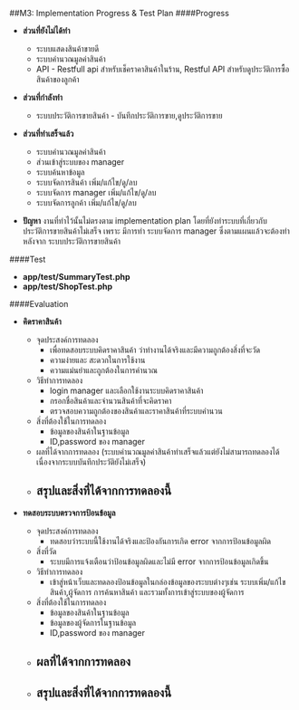 ##M3: Implementation Progress & Test Plan 
####Progress
 - **ส่วนที่ยังไม่ได้ทำ**
     -  ระบบแสดงสินค้าขายดี
     -  ระบบคำนวณมูลค่าสินค้า
     -  API - Restfull api สำหรับเช็คราคาสินค้าในร้าน, Restful API สำหรับดูประวัติการซื้อสินค้าของลูกค้า
 - **ส่วนที่กำลังทำ**
     -  ระบบประวัติการขายสินค้า - บันทึกประวัติการขาย,ดูประวัติการขาย
 - **ส่วนที่ทำเสร็จแล้ว**    
     -  ระบบคำนวณมูลค่าสินค้า
     -  ส่วนเข้าสู่ระบบของ manager
     -  ระบบค้นหาข้อมูล
     -  ระบบจัดการสินค้า เพิ่ม/แก้ไข/ดู/ลบ
     -  ระบบจัดการ manager เพิ่ม/แก้ไข/ดู/ลบ
     -  ระบบจัดการลูกค้า เพิ่ม/แก้ไข/ดู/ลบ      
   
 - **ปัญหา** งานที่ทำไว้นั้นไม่ตรงตาม implementation plan โดยที่ยังทำระบบที่เกี่ยวกับประวัติการขายสินค้าไม่เสร็จ เพราะ มีการทำ ระบบจัดการ manager ซึ่งตามแผนแล้วจะต้องทำหลังจาก ระบบประวัติการขายสินค้า

####Test
 - **app/test/SummaryTest.php**
 - **app/test/ShopTest.php**  

####Evaluation
 - **คิดราคาสินค้า**  
     - จุดประสงค์การทดลอง  
        - เพื่อทดสอบระบบคิดราคาสินค้า ว่าทำงานได้จริงและมีความถูกต้องสิ่งที่จะวัด      
        - ความง่ายและ สะดวกในการใช้งาน    
        - ความแม่นยำและถูกต้องในการคำนวณ
     - วิธีทำการทดลอง  
        - login manager และเลือกใช้งานระบบคิดราคาสินค้า    
        - กรอกชื่อสินค้าและจำนวนสินค้าที่จะคิดราคา    
        - ตรวจสอบความถูกต้องของสินค้าและราคาสินค้าที่ระบบคำนวน    
     - สิ่งที่ต้องใช้ในการทดลอง  
        - ข้อมูลของสินค้าในฐานข้อมูล    
        - ID,password ของ manager    
     - ผลที่ได้จากการทดลอง (ระบบคำนวณมูลค่าสินค้าทำเสร็จแล้วแต่ยังไม่สามารถทดลองได้เนื่องจากระบบบันทึกประวัติยังไม่เสร็จ)
     - สรุปและสิ่งที่ได้จากการทดลองนี้
       - 

 - **ทดสอบระบบตรวจการป้อนข้อมูล**  
     - จุดประสงค์การทดลอง  
        - ทดสอบว่าระบบนี้ใช้งานได้จริงและป้องกันการเกิด error จากการป้อนข้อมูลผิด  
     - สิ่งที่วัด  
        - ระบบมีการแจ้งเตือนว่าป้อนข้อมูลผิดและไม่มี error จากการป้อนข้อมูลเกิดขึ้น
     - วิธีทำการทดลอง    
        - เข้าสู่หน้าเว็บและทดลองป้อนข้อมูลในกล่องข้อมูลของระบบต่างๆเช่น ระบบเพิ่ม/แก้ไขสินค้า,ผู้จัดการ การค้นหาสินค้า และรวมทั้งการเข้าสู่ระบบของผู้จัดการ
     - สิ่งที่ต้องใช้ในการทดลอง  
        - ข้อมูลของสินค้าในฐานข้อมูล      
        - ข้อมูลของผู้จัดการในฐานข้อมูล
        - ID,password ของ manager    
     - ผลที่ได้จากการทดลอง    
       - 
     - สรุปและสิ่งที่ได้จากการทดลองนี้
       -   
   
